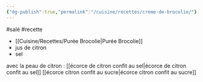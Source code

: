 ```yaml
---
{"dg-publish":true,"permalink":"/cuisine/recettes/creme-de-brocolie/"}
---
```


#salé #recette 


- [[Cuisine/Recettes/Purée Brocolie\|Purée Brocolie]]
- jus de citron 
- sel

avec la peau de citron : 
[[écorce de citron confit au sel\|écorce de citron confit au sel]]
[[écorce citron confit au sucre\|écorce citron confit au sucre]]
